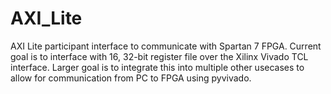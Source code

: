 # AXI_Lite

AXI Lite participant interface to communicate with Spartan 7 FPGA. Current goal is to interface with 16, 32-bit register file over the Xilinx Vivado TCL interface. Larger goal is to integrate this into multiple other usecases to allow for communication from PC to FPGA using pyvivado. 
